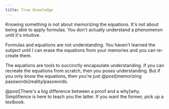 ```yaml
---
title: True Knowledge
---
```

Knowing something is not about memorizing the equations. It's not about being able to apply formulas. You don't actually understand a phenomenon until it's intuitive.

Formulas and equations are not understanding. You haven't learned the subject until I can erase the equations from your memories and you can re-create them.

The equations are tools to succinctly encapsulate understanding. If you can recreate the equations from scratch, then you poses understanding. But if you only know the equations, then you're just @post[memorizing passwords]reality/passwords.

@post[There's a big difference between a proof and a why]why. Simplifience is here to teach you the latter. If you want the former, pick up a textbook.
